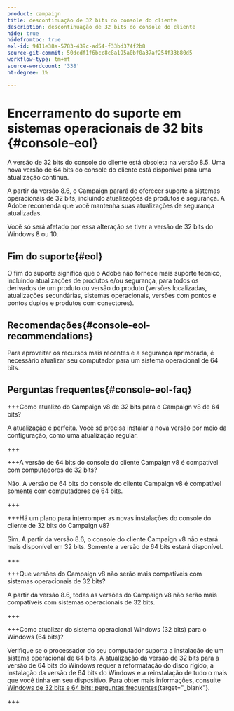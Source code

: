 ```yaml
---
product: campaign
title: descontinuação de 32 bits do console do cliente
description: descontinuação de 32 bits do console do cliente
hide: true
hidefromtoc: true
exl-id: 9411e38a-5783-439c-ad54-f33bd374f2b8
source-git-commit: 50dcdf1f6bcc8c8a195a0bf0a37af254f33b80d5
workflow-type: tm+mt
source-wordcount: '338'
ht-degree: 1%

---
```


# Encerramento do suporte em sistemas operacionais de 32 bits {#console-eol}

A versão de 32 bits do console do cliente está obsoleta na versão 8.5. Uma nova versão de 64 bits do console do cliente está disponível para uma atualização contínua.

A partir da versão 8.6, o Campaign parará de oferecer suporte a sistemas operacionais de 32 bits, incluindo atualizações de produtos e segurança. A Adobe recomenda que você mantenha suas atualizações de segurança atualizadas.

Você só será afetado por essa alteração se tiver a versão de 32 bits do Windows 8 ou 10.

## Fim do suporte{#eol}

O fim do suporte significa que o Adobe não fornece mais suporte técnico, incluindo atualizações de produtos e/ou segurança, para todos os derivados de um produto ou versão do produto (versões localizadas, atualizações secundárias, sistemas operacionais, versões com pontos e pontos duplos e produtos com conectores).

## Recomendações{#console-eol-recommendations}

Para aproveitar os recursos mais recentes e a segurança aprimorada, é necessário atualizar seu computador para um sistema operacional de 64 bits.

## Perguntas frequentes{#console-eol-faq}

+++Como atualizo do Campaign v8 de 32 bits para o Campaign v8 de 64 bits?

A atualização é perfeita. Você só precisa instalar a nova versão por meio da configuração, como uma atualização regular.

+++

+++A versão de 64 bits do console do cliente Campaign v8 é compatível com computadores de 32 bits?

Não. A versão de 64 bits do console do cliente Campaign v8 é compatível somente com computadores de 64 bits.

+++

+++Há um plano para interromper as novas instalações do console do cliente de 32 bits do Campaign v8?

Sim. A partir da versão 8.6, o console do cliente Campaign v8 não estará mais disponível em 32 bits. Somente a versão de 64 bits estará disponível.

+++

+++Que versões do Campaign v8 não serão mais compatíveis com sistemas operacionais de 32 bits?

A partir da versão 8.6, todas as versões do Campaign v8 não serão mais compatíveis com sistemas operacionais de 32 bits.

+++

+++Como atualizar do sistema operacional Windows (32 bits) para o Windows (64 bits)?

Verifique se o processador do seu computador suporta a instalação de um sistema operacional de 64 bits. A atualização da versão de 32 bits para a versão de 64 bits do Windows requer a reformatação do disco rígido, a instalação da versão de 64 bits do Windows e a reinstalação de tudo o mais que você tinha em seu dispositivo. Para obter mais informações, consulte [Windows de 32 bits e 64 bits: perguntas frequentes](https://support.microsoft.com/en-us/windows/32-bit-and-64-bit-windows-frequently-asked-questions-c6ca9541-8dce-4d48-0415-94a3faa2e13d){target="_blank"}.

+++

<!--
+++ How do I check if I am on a 32-bit computer or 64-bit?

**WINDOWS 10 AND WINDOWS 8.1**

1. Click the **Start** button, then select **Settings** > **System** > **About**.
1. Under **Device specifications**, see **System type**.

**WINDOWS 7**
1. Select the **Start** button, right-click **Computer** and select **Properties**.
1. Under **System**, see the system type.

For more information, see [32-bit and 64-bit Windows: Frequently asked questions](https://support.microsoft.com/en-us/windows/32-bit-and-64-bit-windows-frequently-asked-questions-c6ca9541-8dce-4d48-0415-94a3faa2e13d){target="_blank"}.

+++
-->
